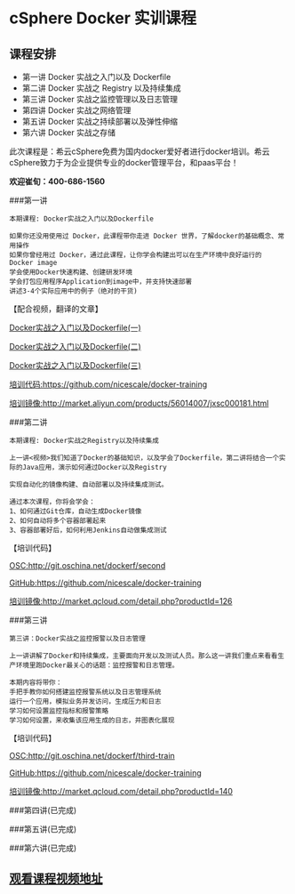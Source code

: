 # cSphere Docker 实训课程

## 课程安排
- 第一讲 Docker 实战之入门以及 Dockerfile
- 第二讲 Docker 实战之 Registry 以及持续集成
- 第三讲 Docker 实战之监控管理以及日志管理
- 第四讲 Docker 实战之网络管理
- 第五讲 Docker 实战之持续部署以及弹性伸缩
- 第六讲 Docker 实战之存储

此次课程是：希云cSphere免费为国内docker爱好者进行docker培训。希云cSphere致力于为企业提供专业的docker管理平台，和paas平台！

**欢迎崔旬：400-686-1560**

###第一讲
```
本期课程: Docker实战之入门以及Dockerfile

如果你还没用使用过 Docker，此课程带你走进 Docker 世界，了解docker的基础概念、常用操作
如果你曾经用过 Docker，通过此课程，让你学会构建出可以在生产环境中良好运行的 Docker image
学会使用Docker快速构建、创建研发环境
学会打包应用程序Application到image中，并支持快速部署
讲述3-4个实际应用中的例子（绝对的干货)
```

【配合视频，翻译的文章】

[Docker实战之入门以及Dockerfile(一)](http://git.oschina.net/dockerf/docker-practice/blob/master/Docker%E5%AE%9E%E6%88%98%E4%B9%8B%E5%85%A5%E9%97%A8%E4%BB%A5%E5%8F%8ADockerfile%28%E4%B8%80%29.md?dir=0&filepath=Docker%E5%AE%9E%E6%88%98%E4%B9%8B%E5%85%A5%E9%97%A8%E4%BB%A5%E5%8F%8ADockerfile%28%E4%B8%80%29.md&oid=63a62caaac5c4de2997b866d0da465a4cf016aea&sha=06f1a97af90c8d35713cacf8aac9fb86889de077)

[Docker实战之入门以及Dockerfile(二)](http://git.oschina.net/dockerf/docker-practice/blob/master/Docker%E5%AE%9E%E6%88%98%E4%B9%8B%E5%85%A5%E9%97%A8%E4%BB%A5%E5%8F%8ADockerfile%28%E4%BA%8C%29.md?dir=0&filepath=Docker%E5%AE%9E%E6%88%98%E4%B9%8B%E5%85%A5%E9%97%A8%E4%BB%A5%E5%8F%8ADockerfile%28%E4%BA%8C%29.md&oid=9312c89d48d807b99ee2f0cb9f4ecd6011db273d&sha=06f1a97af90c8d35713cacf8aac9fb86889de077)

[Docker实战之入门以及Dockerfile(三)](http://git.oschina.net/dockerf/docker-practice/blob/master/Docker%E5%AE%9E%E6%88%98%E4%B9%8B%E5%85%A5%E9%97%A8%E4%BB%A5%E5%8F%8ADockerfile%28%E4%B8%89%29.md?dir=0&filepath=Docker%E5%AE%9E%E6%88%98%E4%B9%8B%E5%85%A5%E9%97%A8%E4%BB%A5%E5%8F%8ADockerfile%28%E4%B8%89%29.md&oid=4e8ecdafe968fdd2294e4e0050293ff90b680e28&sha=06f1a97af90c8d35713cacf8aac9fb86889de077)

[培训代码:](https://github.com/nicescale/docker-training)https://github.com/nicescale/docker-training

[培训镜像:](http://market.aliyun.com/products/56014007/jxsc000181.html)http://market.aliyun.com/products/56014007/jxsc000181.html


###第二讲

```
本期课程: Docker实战之Registry以及持续集成

上一讲<视频>我们知道了Docker的基础知识，以及学会了Dockerfile，第二讲将结合一个实际的Java应用，演示如何通过Docker以及Registry

实现自动化的镜像构建、自动部署以及持续集成测试。

通过本次课程，你将会学会：
1、如何通过Git仓库，自动生成Docker镜像
2、如何自动将多个容器部署起来
3、容器部署好后，如何利用Jenkins自动做集成测试
```

【培训代码】

[OSC:](http://git.oschina.net/dockerf/second)http://git.oschina.net/dockerf/second

[GitHub:](https://github.com/nicescale/docker-training)https://github.com/nicescale/docker-training

[培训镜像:](http://market.qcloud.com/detail.php?productId=126)http://market.qcloud.com/detail.php?productId=126

###第三讲
```
第三讲：Docker实战之监控报警以及日志管理

上一讲讲解了Docker和持续集成，主要面向开发以及测试人员。那么这一讲我们重点来看看生产环境里跑Docker最关心的话题：监控报警和日志管理。

本期内容将带你：
手把手教你如何搭建监控报警系统以及日志管理系统
运行一个应用，模拟业务并发访问，生成压力和日志
学习如何设置监控指标和报警策略
学习如何设置，来收集该应用生成的日志，并图表化展现
```

【培训代码】

[OSC:](http://git.oschina.net/dockerf/third-train)http://git.oschina.net/dockerf/third-train

[GitHub:](https://github.com/nicescale/docker-training)https://github.com/nicescale/docker-training 

[培训镜像:](http://market.qcloud.com/detail.php?productId=140)http://market.qcloud.com/detail.php?productId=140

###第四讲(已完成)

###第五讲(已完成)

###第六讲(已完成)

## [观看课程视频地址](https://csphere.cn/training)